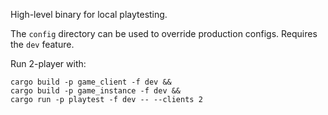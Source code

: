 High-level binary for local playtesting.

The `config` directory can be used to override production configs. Requires the `dev` feature.

Run 2-player with:
```
cargo build -p game_client -f dev &&
cargo build -p game_instance -f dev &&
cargo run -p playtest -f dev -- --clients 2
```
